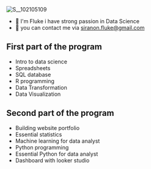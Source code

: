 ![S__102105109](https://github.com/ffkke/datasci-bootcamp9/assets/167752986/7181eb3b-3818-42c6-8ebd-bcb19f40b7f1)
- :wave:	I'm Fluke i have strong passion in Data Science
- 📧 you can contact me via siranon.fluke@gmail.com

## First part of the program

 - Intro to data science
 - Spreadsheets
 - SQL database
 - R programming 
 - Data Transformation 
 - Data Visualization 

## Second part of the program

- Building website portfolio
- Essential statistics
- Machine learning for data analyst
- Python programming
- Essential Python for data analyst
- Dashboard with looker studio
